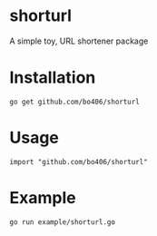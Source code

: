 # shorturl
A simple toy, URL shortener package

# Installation
    go get github.com/bo406/shorturl
        
# Usage
    import "github.com/bo406/shorturl"
        
# Example
    go run example/shorturl.go

